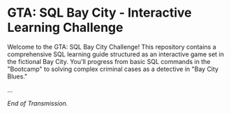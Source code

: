 # GTA: SQL Bay City - Interactive Learning Challenge

Welcome to the GTA: SQL Bay City Challenge! This repository contains a comprehensive SQL learning guide structured as an interactive game set in the fictional Bay City. You'll progress from basic SQL commands in the "Bootcamp" to solving complex criminal cases as a detective in "Bay City Blues."

...

*End of Transmission.*
